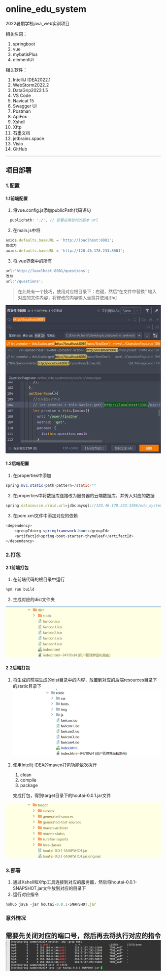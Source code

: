 # online_edu_system
2022暑期学校java_web实训项目

相关名词： 
1. springboot
2. vue
3. mybatisPlus
4. elementUI

相关软件：

1. IntelliJ IDEA2022.1
2. WebStorm2022.2
3. DataGrip2022.1.5
4. VS Code
5. Navicat 15
6. Swagger UI
7. Postman
8. ApiFox
9. Xshell
10. Xftp
11. 石墨文档
12. jetbrains.space
13. Visio
14. GitHub
---
## 项目部署

### 1.配置

#### 1.1前端配置

1. 将vue.config.js添加publicPath代码语句

```javascript
  publicPath: './', // 部署应用包时的基本 url
```

2. 在main.js中将

```javascript
axios.defaults.baseURL = 'http://loaclhost:8081';
修改为
axios.defaults.baseURL = 'http://120.46.178.233:8081';
```

3. 将.vue界面中的所有

```javascript
url:'http://loaclhost:8081/questions';
改为
url:'/questions';
```
>在此处有一个技巧，使用对应根目录下：右键，然后“在文件中替换”
输入对应的文件内容，将修改的内容输入替换并使用即可

![查找和替换](picturesOfReadme/img.png)
#### 1.2后端配置

1. 在properties中添加

```java
spring.mvc.static-path-pattern=/static/**
```

2. 在properties中将数据库连接改为服务器的云端数据库，并传入对应的数据

```javascript
spring.datasource.druid.url=jdbc:mysql://120.46.178.233:3306/edu_system?serverTimezone=GMT%2b8&useUnicode=true&useSSL=false&characterEncoding=utf8

```

3. 在pom.xml文件中添加对应的依赖

```java
<dependency>
    <groupId>org.springframework.boot</groupId>
    <artifactId>spring-boot-starter-thymeleaf</artifactId>
</dependency>  
```

### 2.打包

#### 2.1前端打包

1. 在前端代码的根目录中运行

```javascript
npm run build
```

2. 生成对应的dist文件夹

![生成dist文件夹](picturesOfReadme\image-20220831191112979.png)

#### 2.2后端打包

1. 将生成的前端生成的dist目录中的内容，放置到对应的后端resources目录下的static目录下![image-20220831192820682](picturesOfReadme\image-20220831192820682.png)

2. 使用Intellij IDEA的maven打包功能依次执行

    1. clean
    2. compile
    3. package

   完成打包，得到target目录下的houtai-0.0.1.jar文件

![运行jaj文件](picturesOfReadme\image-20220831192157067.png)
### 3.部署

1. 通过Xshell和Xftp工具连接到对应的服务器，然后将houtai-0.0.1-SNAPSHOT.jar文件放到对应的目录下
2. 运行对应指令

```javascript
nohup java -jar houtai-0.0.1-SNAPSHOT.jar
```
### 意外情况
需要先关闭对应的端口号，然后再去将执行对应的指令
![启动端口号](picturesOfReadme/启动和关闭.jpg)
---

